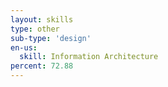 ```yaml
---
layout: skills
type: other
sub-type: 'design'
en-us:
  skill: Information Architecture
percent: 72.88
---
```

